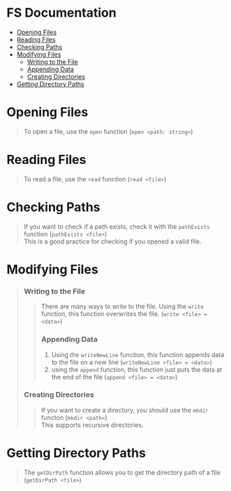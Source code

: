 # FS Documentation

- [Opening Files](#opening)
- [Reading Files](#reading)
- [Checking Paths](#checking)
- [Modifying Files](#modifying)
  - [Writing to the File](#writing)
  - [Appending Data](#appending)
  - [Creating Directories](#creating)
- [Getting Directory Paths](#getting_paths)

# <p id="opening"></p>Opening Files
> To open a file, use the `open` function (`open <path: string>`)
# <p id="reading"></p>Reading Files
> To read a file, use the `read` function (`read <file>`)
# <p id="checking"></p>Checking Paths
> If you want to check if a path exists, check it with the `pathExists` function (`pathExists <file>`)\
> This is a good practice for checking if you opened a valid file.
# <p id="modifying"></p>Modifying Files
> ### <p id="writing"></p>Writing to the File
> > There are many ways to write to the file.
> > Using the `write` function, this function overwrites the file. (`write <file> = <data>`)
> > ### <p id="appending"></p>Appending Data
> > 1. Using the `writeNewLine` function, this function appends data to the file on a new line (`writeNewLine <file> = <data>`)
> > 2. using the `append` function, this function just puts the data at the end of the file (`append <file> = <data>`)
> ### <p id="creating"></p>Creating Directories
> > If you want to create a directory, you should use the `mkdir` functon (`mkdir <path>`)\
> > This supports recursive directories.
# <p id="getting_paths"></p>Getting Directory Paths
> The `getDirPath` function allows you to get the directory path of a file (`getDirPath <file>`)